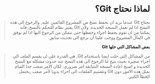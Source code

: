 <div dir="rtl">

# لماذا نحتاج Git؟


> نحتاج Git عندما نريد ان نحفظ نسخ من المشروع القائمين عليه, والرجوع الى هذه النسخ اذا لم تعمل النسخة الجديدة. ولأن Git يعتبر نظام للتحكم بالنسخ, فأنه يمكننا من ان نقوم بحفظ اجزاء وحفظها حتى نتمكن من الرجوع اليها اذا لم نوفق في اكمال المشروع ووجب علينا ان نرجع الى تحديث سابق.

**بعض المشاكل التي حلها Git**
</br>

> من المشاكل التي حلت ايضا باستخدام Git, هي القدرة على ان يقسم الملف الى اجزاء صغيرة بحيث يتيح لنا الرجوع الى هذه النسخ عند حدوث مشكلة مع النسخ الجديدة و اصبح اعادة النسخة السابقة امر ضروري. لكان الامر صعب جدا القيام بمثل هذه الامور دون Git وتقسيم الملفات الى اجزاء يدويا لأمر صعب ,يحتمل الخطأ الكثير.

<div>
